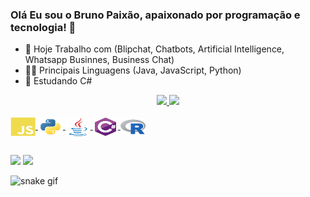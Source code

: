 ### Olá Eu sou o Bruno Paixão, apaixonado por programação e tecnologia! 👋

- 🔭 Hoje Trabalho com (Blipchat, Chatbots, Artificial Intelligence, Whatsapp Businnes, Business Chat)
- 👨‍💻 Principais Linguagens (Java, JavaScript, Python) 
- 🌱 Estudando C#

<div align="center">
  <a href="https://github.com/dev-brunopaixao">
  <img height="180em" src="https://github-readme-stats.vercel.app/api?username=dev-brunopaixao&show_icons=true&theme=tokyonight&include_all_commits=true&count_private=true"/>
  <img height="180em" src="https://github-readme-stats.vercel.app/api/top-langs/?username=dev-brunopaixao&layout=compact&langs_count=7&theme=tokyonight"/>
</div>
<div style="display: inline_block"><br>
  <img align="center" alt="Bruno-Js" height="30" width="40" src="https://raw.githubusercontent.com/devicons/devicon/master/icons/javascript/javascript-plain.svg">
  <img align="center" alt="Bruno-Python" height="30" width="40" src="https://raw.githubusercontent.com/devicons/devicon/master/icons/python/python-original.svg">
  <img align="center" alt="Bruno-Java" height="30" width="40" src="https://raw.githubusercontent.com/devicons/devicon/master/icons/java/java-original.svg">
  <img align="center" alt="Bruno-csharp" height="30" width="40" src="https://raw.githubusercontent.com/devicons/devicon/master/icons/csharp/csharp-original.svg">
  <img align="center" alt="Bruno-r" height="30" width="40" src="https://raw.githubusercontent.com/devicons/devicon/master/icons/r/r-original.svg">
</div>
  
 ##
  
<div> 
  <a href = "mailto:dev.brunopaixao@gmail.com"><img src="https://img.shields.io/badge/-Gmail-%23333?style=for-the-badge&logo=gmail&logoColor=white" target="_blank"></a>
  <a href="https://www.linkedin.com/in/bruno-henrique-de-jesus-paixão-19a33a4a" target="_blank"><img src="https://img.shields.io/badge/-LinkedIn-%230077B5?style=for-the-badge&logo=linkedin&logoColor=white" target="_blank"></a> 
 
  ![snake gif](https://github.com/dev-brunopaixao/dev-brunopaixao/blob/output/github-contribution-grid-snake.svg)
 
</div>
